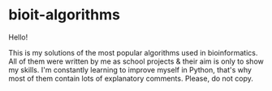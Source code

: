 # bioit-algorithms

Hello!

This is my solutions of the most popular algorithms used in bioinformatics.
All of them were written by me as school projects & their aim is only to show my skills.
I'm constantly learning to improve myself in Python, that's why most of them contain lots of explanatory comments.
Please, do not copy.
